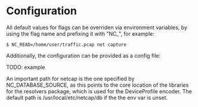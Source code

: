 # Configuration

All default values for flags can be overriden via environment variables, by using the flag name and prefixing it with "NC\_", for example:

```text
$ NC_READ=/home/user/traffic.pcap net capture
```

Additionally, the configuration can be provided as a config file:

TODO: example

An important path for netcap is the one specified by NC\_DATABASE\_SOURCE, as this points to the core location of the libraries for the resolvers package, which is used for the DeviceProfile encoder. The default path is /usr/local/etc/netcap/db if the the env var is unset.

